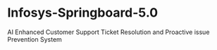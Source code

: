 # Infosys-Springboard-5.0
AI Enhanced Customer Support Ticket Resolution and Proactive issue Prevention System
